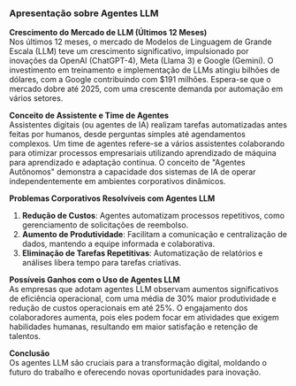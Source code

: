 ### Apresentação sobre Agentes LLM

**Crescimento do Mercado de LLM (Últimos 12 Meses)**  
Nos últimos 12 meses, o mercado de Modelos de Linguagem de Grande Escala (LLM) teve um crescimento significativo, impulsionado por inovações da OpenAI (ChatGPT-4), Meta (Llama 3) e Google (Gemini). O investimento em treinamento e implementação de LLMs atingiu bilhões de dólares, com a Google contribuindo com $191 milhões. Espera-se que o mercado dobre até 2025, com uma crescente demanda por automação em vários setores.

**Conceito de Assistente e Time de Agentes**  
Assistentes digitais (ou agentes de IA) realizam tarefas automatizadas antes feitas por humanos, desde perguntas simples até agendamentos complexos. Um time de agentes refere-se a vários assistentes colaborando para otimizar processos empresariais utilizando aprendizado de máquina para aprendizado e adaptação contínua. O conceito de "Agentes Autônomos" demonstra a capacidade dos sistemas de IA de operar independentemente em ambientes corporativos dinâmicos.

**Problemas Corporativos Resolvíveis com Agentes LLM**  
1. **Redução de Custos**: Agentes automatizam processos repetitivos, como gerenciamento de solicitações de reembolso.
2. **Aumento de Produtividade**: Facilitam a comunicação e centralização de dados, mantendo a equipe informada e colaborativa.
3. **Eliminação de Tarefas Repetitivas**: Automatização de relatórios e análises libera tempo para tarefas criativas.

**Possíveis Ganhos com o Uso de Agentes LLM**  
As empresas que adotam agentes LLM observam aumentos significativos de eficiência operacional, com uma média de 30% maior produtividade e redução de custos operacionais em até 25%. O engajamento dos colaboradores aumenta, pois eles podem focar em atividades que exigem habilidades humanas, resultando em maior satisfação e retenção de talentos.

**Conclusão**  
Os agentes LLM são cruciais para a transformação digital, moldando o futuro do trabalho e oferecendo novas oportunidades para inovação.
